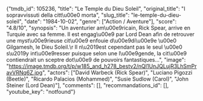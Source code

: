 {"tmdb_id": 105236, "title": "Le Temple du Dieu Soleil", "original_title": "I sopravvissuti della citt\u00e0 morta", "slug_title": "le-temple-du-dieu-soleil", "date": "1984-10-02", "genre": ["Action / Aventure"], "score": "4.8/10", "synopsis": "Un aventurier am\u00e9ricain, Rick Spear, arrive en Turquie avec sa femme. Il est engag\u00e9 par Lord Dean afin de retrouver une myst\u00e9rieuse cit\u00e9 enfouie d\u00e9di\u00e9e \u00e0 Gilgamesh, le Dieu Soleil.\r Il n\u2019est cependant pas le seul \u00e0 s\u2019y int\u00e9resser puisque selon une l\u00e9gende, la cit\u00e9 contiendrait un sceptre dot\u00e9 de pouvoirs fantastiques...", "image": "https://image.tmdb.org/t/p/w185_and_h278_bestv2/nQI1UnJQLujR3LhSmPravVRNq6Z.jpg", "actors": ["David Warbeck (Rick Spear)", "Luciano Pigozzi (Beetle)", "Ricardo Palacios (Mohammed)", "Susie Sudlow (Carol)", "John Steiner (Lord Dean)"], "comments": [], "recommandations_id": [], "youtube_key": "notfound"}